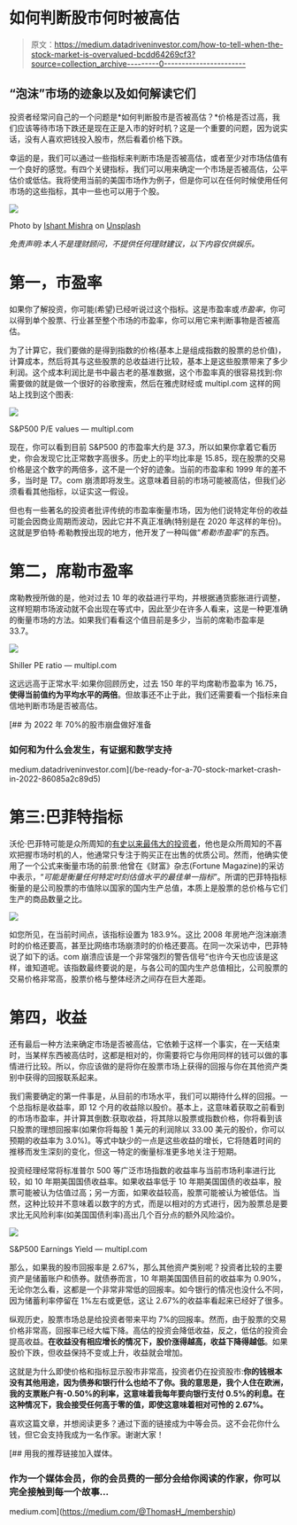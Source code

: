 # 如何判断股市何时被高估

> 原文：<https://medium.datadriveninvestor.com/how-to-tell-when-the-stock-market-is-overvalued-bcdd64269cf3?source=collection_archive---------0----------------------->

## “泡沫”市场的迹象以及如何解读它们

投资者经常问自己的一个问题是*如何判断股市是否被高估？*价格是否过高，我们应该等待市场下跌还是现在正是入市的好时机？这是一个重要的问题，因为说实话，没有人喜欢把钱投入股市，然后看着价格下跌。

幸运的是，我们可以通过一些指标来判断市场是否被高估，或者至少对市场估值有一个良好的感觉。有四个关键指标，我们可以用来确定一个市场是否被高估，公平估价或低估。我将使用当前的美国市场作为例子，但是你可以在任何时候使用任何市场的这些指标，其中一些也可以用于个股。

![](img/4ac3287f68268495e5e6ec694eecf387.png)

Photo by [Ishant Mishra](https://unsplash.com/@ishant_mishra54?utm_source=unsplash&utm_medium=referral&utm_content=creditCopyText) on [Unsplash](https://unsplash.com/s/photos/stocks?utm_source=unsplash&utm_medium=referral&utm_content=creditCopyText)

*免责声明:本人不是理财顾问，不提供任何理财建议，以下内容仅供娱乐。*

# 第一，市盈率

如果你了解投资，你可能(希望)已经听说过这个指标。这是市盈率或*市盈率*，你可以得到单个股票、行业甚至整个市场的市盈率，你可以用它来判断事物是否被高估。

为了计算它，我们要做的是得到指数的价格(基本上是组成指数的股票的总价值)，计算成本，然后将其与这些股票的总收益进行比较，基本上是这些股票带来了多少利润。这个成本利润比是书中最古老的基准数据，这个市盈率真的很容易找到:你需要做的就是做一个很好的谷歌搜索，然后在雅虎财经或 multipl.com 这样的网站上找到这个图表:

![](img/9b1e8d61e42fa83a18197e6819703e32.png)

S&P500 P/E values — multipl.com

现在，你可以看到目前 S&P500 的市盈率大约是 37.3，所以如果你拿着它看历史，你会发现它比正常数字高很多。历史上的平均比率是 15.85，现在股票的交易价格是这个数字的两倍多，这不是一个好的迹象。当前的市盈率和 1999 年的差不多，当时是 T7。com 崩溃即将发生。这意味着目前的市场可能被高估，但我们必须看看其他指标，以证实这一假设。

但也有一些著名的投资者批评传统的市盈率衡量市场，因为他们说特定年份的收益可能会因商业周期而波动，因此它并不真正准确(特别是在 2020 年这样的年份)。这就是罗伯特·希勒教授出现的地方，他开发了一种叫做“*希勒市盈率*”的东西。

# 第二，席勒市盈率

席勒教授所做的是，他对过去 10 年的收益进行平均，并根据通货膨胀进行调整，这样短期市场波动就不会出现在等式中，因此至少在许多人看来，这是一种更准确的衡量市场的方法。如果我们看看这个值目前是多少，当前的席勒市盈率是 33.7。

![](img/5795447486669d3d34c9292359ab2471.png)

Shiller PE ratio — multipl.com

这远远高于正常水平:如果你回顾历史，过去 150 年的平均席勒市盈率为 16.75，**使得当前值约为平均水平的两倍**。但故事还不止于此，我们还需要看一个指标来自信地判断市场是否被高估。

[](/be-ready-for-a-70-stock-market-crash-in-2022-86085a2c89d5) [## 为 2022 年 70%的股市崩盘做好准备

### 如何和为什么会发生，有证据和数学支持

medium.datadriveninvestor.com](/be-ready-for-a-70-stock-market-crash-in-2022-86085a2c89d5) 

# 第三:巴菲特指标

沃伦·巴菲特可能是众所周知的[有史以来最伟大的投资者](https://medium.com/datadriveninvestor/how-warren-buffet-achieved-a-30-annual-return-for-10-years-fb4be87bc43c)，他也是众所周知的不喜欢把握市场时机的人，他通常只专注于购买正在出售的优质公司。然而，他确实使用了一个公式来衡量市场的前景:他曾在《财富》杂志(Fortune Magazine)的采访中表示，“*可能是衡量任何特定时刻估值水平的最佳单一指标*”。所谓的巴菲特指标衡量的是公司股票的市值除以国家的国内生产总值，本质上是股票的总价格与它们生产的商品数量之比。

![](img/1b009fdcc67abbb895cf8d852fc8b09a.png)

如您所见，在当前时间点，该指标设置为 183.9%。这比 2008 年房地产泡沫崩溃时的价格还要高，甚至比网络市场崩溃时的价格还要高。在同一次采访中，巴菲特说了如下的话。com 崩溃应该是一个非常强烈的警告信号“也许今天也应该是这样，谁知道呢。该指数最终要说的是，与各公司的国内生产总值相比，公司股票的交易价格非常高，股票价格与整体经济之间存在巨大差距。

# 第四，收益

还有最后一种方法来确定市场是否被高估，它依赖于这样一个事实，在一天结束时，当某样东西被高估时，这都是相对的，你需要将它与你用同样的钱可以做的事情进行比较。所以，你应该做的是将你在股票市场上获得的回报与你在其他资产类别中获得的回报联系起来。

我们需要确定的第一件事是，从目前的市场水平，我们可以期待什么样的回报。一个总指标是收益率，即 12 个月的收益除以股价。基本上，这意味着获取之前看到的市场市盈率，并计算其倒数:获取收益，将其除以股票或指数价格，你将看到该只股票的理想回报率(如果你将每股 1 美元的利润除以 33.00 美元的股价，你可以预期的收益率为 3.0%)。等式中缺少的一点是这些收益的增长，它将随着时间的推移而发生深刻的变化，但这一特定的衡量标准更多地关注于短期。

投资经理经常将标准普尔 500 等广泛市场指数的收益率与当前市场利率进行比较，如 10 年期美国国债收益率。如果收益率低于 10 年期美国国债的收益率，股票可能被认为估值过高；另一方面，如果收益较高，股票可能被认为被低估。当然，这种比较并不意味着以数字的方式，而是以相对的方式进行，因为股票总是要求比无风险利率(如美国国债利率)高出几个百分点的额外风险溢价。

![](img/2f493d878e4925532069000b843f3f30.png)

S&P500 Earnings Yield — multipl.com

那么，如果我的股市回报率是 2.67%，那么其他资产类别呢？投资者比较的主要资产是储蓄账户和债券。就债券而言，10 年期美国国债目前的收益率为 0.90%，无论你怎么看，这都是一个非常非常低的回报率。如今银行的情况也没什么不同，因为储蓄利率停留在 1%左右或更低，这让 2.67%的收益率看起来已经好了很多。

纵观历史，股票市场总是给投资者带来平均 7%的回报率。然而，由于股票的交易价格非常高，回报率已经大幅下降。高估的投资会降低收益，反之，低估的投资会提高收益。**在收益没有相应增长的情况下，股价涨得越高，收益下降得越低**。如果股价下跌，但收益保持不变或上升，收益就会增加。

这就是为什么即使价格和指标显示股市非常高，投资者仍在投资股市:**你的钱根本没有其他用途，因为债券和银行什么也给不了你。我的意思是，我个人住在欧洲，我的支票账户有-0.50%的利率，这意味着我每年要向银行支付 0.5%的利息。在这种情况下，我会接受任何高于零的值，即使这意味着相对可怜的 2.67%。**

喜欢这篇文章，并想阅读更多？通过下面的链接成为中等会员。这不会花你什么钱，但它会支持我成为一名作家。谢谢大家！

[](https://medium.com/@ThomasH_/membership) [## 用我的推荐链接加入媒体。

### 作为一个媒体会员，你的会员费的一部分会给你阅读的作家，你可以完全接触到每一个故事…

medium.com](https://medium.com/@ThomasH_/membership)